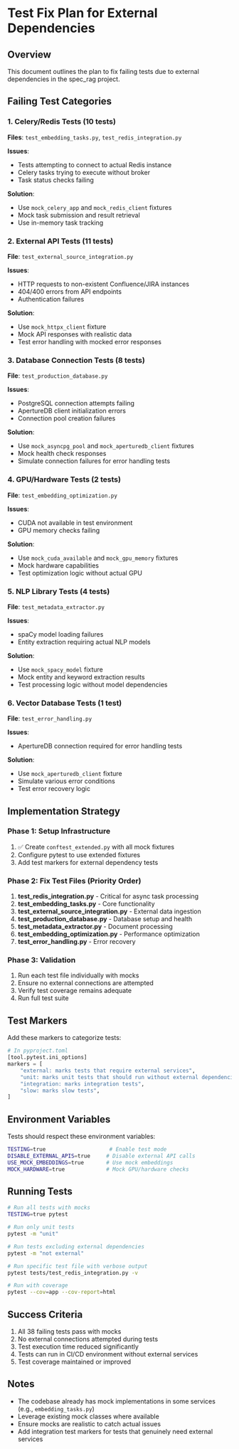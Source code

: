# Test Fix Plan for External Dependencies

## Overview

This document outlines the plan to fix failing tests due to external dependencies in the spec_rag project.

## Failing Test Categories

### 1. Celery/Redis Tests (10 tests)
**Files**: `test_embedding_tasks.py`, `test_redis_integration.py`

**Issues**:
- Tests attempting to connect to actual Redis instance
- Celery tasks trying to execute without broker
- Task status checks failing

**Solution**:
- Use `mock_celery_app` and `mock_redis_client` fixtures
- Mock task submission and result retrieval
- Use in-memory task tracking

### 2. External API Tests (11 tests)
**File**: `test_external_source_integration.py`

**Issues**:
- HTTP requests to non-existent Confluence/JIRA instances
- 404/400 errors from API endpoints
- Authentication failures

**Solution**:
- Use `mock_httpx_client` fixture
- Mock API responses with realistic data
- Test error handling with mocked error responses

### 3. Database Connection Tests (8 tests)
**File**: `test_production_database.py`

**Issues**:
- PostgreSQL connection attempts failing
- ApertureDB client initialization errors
- Connection pool creation failures

**Solution**:
- Use `mock_asyncpg_pool` and `mock_aperturedb_client` fixtures
- Mock health check responses
- Simulate connection failures for error handling tests

### 4. GPU/Hardware Tests (2 tests)
**File**: `test_embedding_optimization.py`

**Issues**:
- CUDA not available in test environment
- GPU memory checks failing

**Solution**:
- Use `mock_cuda_available` and `mock_gpu_memory` fixtures
- Mock hardware capabilities
- Test optimization logic without actual GPU

### 5. NLP Library Tests (4 tests)
**File**: `test_metadata_extractor.py`

**Issues**:
- spaCy model loading failures
- Entity extraction requiring actual NLP models

**Solution**:
- Use `mock_spacy_model` fixture
- Mock entity and keyword extraction results
- Test processing logic without model dependencies

### 6. Vector Database Tests (1 test)
**File**: `test_error_handling.py`

**Issues**:
- ApertureDB connection required for error handling tests

**Solution**:
- Use `mock_aperturedb_client` fixture
- Simulate various error conditions
- Test error recovery logic

## Implementation Strategy

### Phase 1: Setup Infrastructure
1. ✅ Create `conftest_extended.py` with all mock fixtures
2. Configure pytest to use extended fixtures
3. Add test markers for external dependency tests

### Phase 2: Fix Test Files (Priority Order)
1. **test_redis_integration.py** - Critical for async task processing
2. **test_embedding_tasks.py** - Core functionality
3. **test_external_source_integration.py** - External data ingestion
4. **test_production_database.py** - Database setup and health
5. **test_metadata_extractor.py** - Document processing
6. **test_embedding_optimization.py** - Performance optimization
7. **test_error_handling.py** - Error recovery

### Phase 3: Validation
1. Run each test file individually with mocks
2. Ensure no external connections are attempted
3. Verify test coverage remains adequate
4. Run full test suite

## Test Markers

Add these markers to categorize tests:

```python
# In pyproject.toml
[tool.pytest.ini_options]
markers = [
    "external: marks tests that require external services",
    "unit: marks unit tests that should run without external dependencies",
    "integration: marks integration tests",
    "slow: marks slow tests",
]
```

## Environment Variables

Tests should respect these environment variables:

```bash
TESTING=true                    # Enable test mode
DISABLE_EXTERNAL_APIS=true     # Disable external API calls
USE_MOCK_EMBEDDINGS=true       # Use mock embeddings
MOCK_HARDWARE=true             # Mock GPU/hardware checks
```

## Running Tests

```bash
# Run all tests with mocks
TESTING=true pytest

# Run only unit tests
pytest -m "unit"

# Run tests excluding external dependencies
pytest -m "not external"

# Run specific test file with verbose output
pytest tests/test_redis_integration.py -v

# Run with coverage
pytest --cov=app --cov-report=html
```

## Success Criteria

1. All 38 failing tests pass with mocks
2. No external connections attempted during tests
3. Test execution time reduced significantly
4. Tests can run in CI/CD environment without external services
5. Test coverage maintained or improved

## Notes

- The codebase already has mock implementations in some services (e.g., `embedding_tasks.py`)
- Leverage existing mock classes where available
- Ensure mocks are realistic to catch actual issues
- Add integration test markers for tests that genuinely need external services